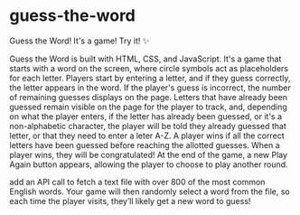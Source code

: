 # guess-the-word
Guess the Word! It's a game! Try it! ✨

Guess the Word is built with HTML, CSS, and JavaScript.
It's a game that starts with a word on the screen, where circle symbols act as placeholders for each letter. 
Players start by entering a letter, and if they guess correctly, the letter appears in the word. 
If the player's guess is incorrect, the number of remaining guesses displays on the page. 
Letters that have already been guessed remain visible on the page for the player to track, 
and, depending on what the player enters, if the letter has already been guessed, or it's a non-alphabetic character, 
the player will be told they already guessed that letter, or that they need to enter a leter A-Z.
A player wins if all the correct letters have been guessed before reaching the allotted guesses.
When a player wins, they will be congratulated!
At the end of the game, a new Play Again button appears, allowing the player to choose to play another round. 

add an API call to fetch a text file with over 800 of the most common English words. Your game will then randomly select a word from the file, so each time the player visits, they’ll likely get a new word to guess!

